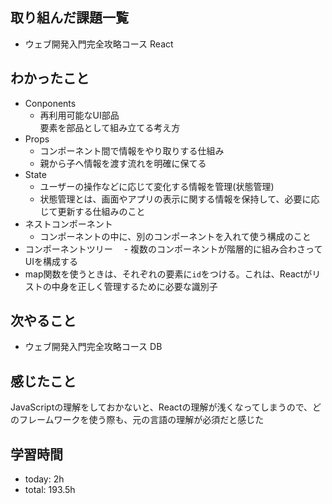 ##  取り組んだ課題一覧

- ウェブ開発入門完全攻略コース React

 ##  わかったこと

- Conponents
    - 再利用可能なUI部品<br>要素を部品として組み立てる考え方
- Props
    - コンポーネント間で情報をやり取りする仕組み
    - 親から子へ情報を渡す流れを明確に保てる
- State
    - ユーザーの操作などに応じて変化する情報を管理(状態管理)
    - 状態管理とは、画面やアプリの表示に関する情報を保持して、必要に応じて更新する仕組みのこと
- ネストコンポーネント
    - コンポーネントの中に、別のコンポーネントを入れて使う構成のこと
- コンポーネントツリー
　- 複数のコンポーネントが階層的に組み合わさってUIを構成する
- map関数を使うときは、それぞれの要素に`id`をつける。これは、Reactがリストの中身を正しく管理するために必要な識別子

 ##  次やること

- ウェブ開発入門完全攻略コース DB

 ##  感じたこと

JavaScriptの理解をしておかないと、Reactの理解が浅くなってしまうので、どのフレームワークを使う際も、元の言語の理解が必須だと感じた

 ##  学習時間
- today: 2h
- total: 193.5h